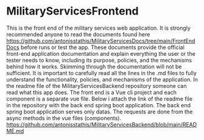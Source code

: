 # MilitaryServicesFrontend
This is the front end of the military services web application. It is strongly recommended anyone to read the documents
found here https://github.com/antonisstathis/MilitaryServicesDocs/tree/main/FrontEndDocs before runs or test the app. 
These documents provide the official front-end application documentation and explain everything the user or the tester needs to 
know, including its purpose, policies, and the mechanisms behind how it works. Skimming through the documentation will not be 
sufficient. It is important to carefully read all the lines in the .md files to fully understand the functionality, policies, and 
mechanisms of the application. In the readme file of the MilitaryServicesBackend repository someone can read what this app does. 
The front end is a Vue cli project and each component is a separate vue file. Below i attach the link of the readme file in the repository 
with the back end spring boot application. The back end spring boot application serves only datas. The requests are done from the async methods 
in the vue files (components). 
https://github.com/antonisstathis/MilitaryServicesBackend/blob/main/README.md
